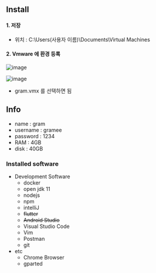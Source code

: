 ## Install

#### 1. 저장

* 위치 : C:\Users\(사용자 이름)\Documents\Virtual Machines

#### 2. Vmware 에 환경 등록

![image](https://user-images.githubusercontent.com/48989903/191736735-f00a4c67-49ea-4210-bc72-4fe5274feeea.png)

![image](https://user-images.githubusercontent.com/48989903/191736789-f531651b-7b1c-4814-b31b-fd3299eb2629.png)

* gram.vmx 를 선택하면 됨

## Info

* name : gram
* username : gramee
* password : 1234
* RAM : 4GB
* disk : 40GB

### Installed software

* Development Software
  * docker
  * open jdk 11
  * nodejs
  * npm
  * intelliJ
  * ~~flutter~~
  * ~~Android Studio~~
  * Visual Studio Code
  * Vim
  * Postman
  * git
* etc
  * Chrome Browser
  * gparted

```
